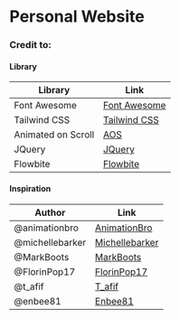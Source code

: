 # Personal Website

### Credit to:

#### Library
| Library                | Link                                   |
|------------------------|----------------------------------------|
| Font Awesome          | [Font Awesome](https://fontawesome.com/) |
| Tailwind CSS     | [Tailwind CSS](https://tailwindcss.com/) |
| Animated on Scroll     | [AOS](https://michalsnik.github.io/aos) |
| JQuery                 | [JQuery](https://jquery.com/)           |
| Flowbite                | [Flowbite](https://flowbite.com/)    |

#### Inspiration

| Author            | Link                                                |
|-------------------|-----------------------------------------------------|
| @animationbro      | [AnimationBro](https://codepen.io/animationbro/pen/OJQEVEj) |
| @michellebarker    | [Michellebarker](https://codepen.io/michellebarker/pen/poLoeRq)|
| @MarkBoots         | [MarkBoots](https://codepen.io/MarkBoots/pen/yLPwvda)|
| @FlorinPop17       | [FlorinPop17](https://codepen.io/FlorinPop17/pen/dyPvNKK)|
| @t_afif            | [T_afif](https://codepen.io/t_afif/pen/XWEPxPv)       |
| @enbee81           | [Enbee81](https://codepen.io/enbee81/pen/popZGoX)     |
